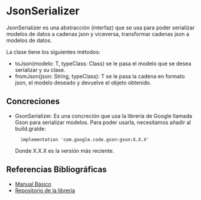 # JsonSerializer

JsonSerializer es una abstracción (interfaz) que se usa para poder serializar modelos de datos a
cadenas json y viceversa, transformar cadenas json a modelos de datos.

La clase tiene los siguientes métodos:

- toJson(modelo: T, typeClass: Class<T>) se le pasa el modelo que se desea serializar y su clase.
- fromJson(json: String, typeClass<T>): T se le pasa la cadena en formato json, el modelo deseado y
  devuelve el objeto obtenido.

## Concreciones

- GsonSerializer. Es una concreción que usa la librería de Google llamada Gson para serializar
  modelos. Para poder usarla, necesitamos añadir al build.gralde:
  ```
    implementation 'com.google.code.gson:gson:X.X.X'
  ```
  Donde X.X.X es la versión más reciente.

## Referencias Bibliográficas

- [Manual Básico](../../../../../../../../assets/commons/gson_basic.pdf)
- [Repositorio de la librería](https://github.com/google/gson)
